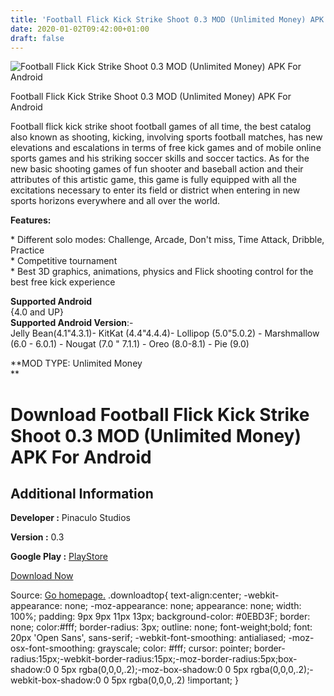 ```yaml
---
title: 'Football Flick Kick Strike Shoot 0.3 MOD (Unlimited Money) APK For Android'
date: 2020-01-02T09:42:00+01:00
draft: false
---
```


![Football Flick Kick Strike Shoot 0.3 MOD (Unlimited Money) APK For Android](https://i1.wp.com/apkhome.net/wp-content/uploads/2020/01/Football-Flick-Kick-Strike-Shoot-0.3-MOD-Unlimited-Money.png "Football Flick Kick Strike Shoot 0.3 MOD (Unlimited Money) APK For Android")

  

Football Flick Kick Strike Shoot 0.3 MOD (Unlimited Money) APK For Android

Football flick kick strike shoot football games of all time, the best catalog also known as shooting, kicking, involving sports football matches, has new elevations and escalations in terms of free kick games and of mobile online sports games and his striking soccer skills and soccer tactics. As for the new basic shooting games of fun shooter and baseball action and their attributes of this artistic game, this game is fully equipped with all the excitations necessary to enter its field or district when entering in new sports horizons everywhere and all over the world.

**Features:**

\* Different solo modes: Challenge, Arcade, Don't miss, Time Attack, Dribble, Practice  
\* Competitive tournament  
\* Best 3D graphics, animations, physics and Flick shooting control for the best free kick experience

**Supported Android**  
{4.0 and UP}  
**Supported Android Version**:-  
Jelly Bean(4.1"4.3.1)- KitKat (4.4"4.4.4)- Lollipop (5.0"5.0.2) - Marshmallow (6.0 - 6.0.1) - Nougat (7.0 " 7.1.1) - Oreo (8.0-8.1) - Pie (9.0)

**MOD TYPE: Unlimited Money  
**

Download Football Flick Kick Strike Shoot 0.3 MOD (Unlimited Money) APK For Android
===================================================================================

Additional Information
----------------------

**Developer :** Pinaculo Studios

**Version :** 0.3

**Google Play :** [PlayStore](https://play.google.com/store/apps/details?id=com.pinaculostudios.football.flick.free.kick.strike.shoot)

  

[Download Now](https://store4app.co/post/football-flick-kick-strike-shoot-0-3-mod-unlimited-money-apk-for-android_1577954491)

  
Source: [Go homepage.](https://store4app.co/post/football-flick-kick-strike-shoot-0-3-mod-unlimited-money-apk-for-android_1577954491) .downloadtop{ text-align:center; -webkit-appearance: none; -moz-appearance: none; appearance: none; width: 100%; padding: 9px 9px 11px 13px; background-color: #0EBD3F; border: none; color:#fff; border-radius: 3px; outline: none; font-weight;bold; font: 20px 'Open Sans', sans-serif; -webkit-font-smoothing: antialiased; -moz-osx-font-smoothing: grayscale; color: #fff; cursor: pointer; border-radius:15px;-webkit-border-radius:15px;-moz-border-radius:5px;box-shadow:0 0 5px rgba(0,0,0,.2);-moz-box-shadow:0 0 5px rgba(0,0,0,.2);-webkit-box-shadow:0 0 5px rgba(0,0,0,.2) !important; }